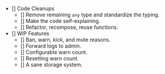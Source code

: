 - [] Code Cleanups
  - [] Remove remaining `any` type and standardize the typing.
  - [] Make the code self-explaining.
  - [] Refactor, recompose, reuse functions.
- [] WIP Features
  - [] Ban, warn, kick, and mute reasons.
  - [] Forward logs to admin.
  - [] Configurable warn count.
  - [] Resetting warn count.
  - [] A sane storage system.
